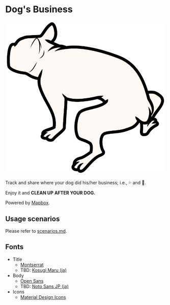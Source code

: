 # Dog's Business

![Dog's Business](assets/images/dogs-business.svg)

Track and share where your dog did his/her business; i.e., 💦 and 💩.

Enjoy it and **CLEAN UP AFTER YOUR DOG.**

Powered by [Mapbox](https://www.mapbox.com).

## Usage scenarios

Please refer to [scenarios.md](scenarios.md).

## Fonts

- Title
    - [Montserrat](https://fonts.google.com/specimen/Montserrat?sidebar.open=true&query=montse)
    - TBD: [Kosugi Maru (ja)](https://fonts.google.com/specimen/Kosugi+Maru?sidebar.open=true&query=kosugi#pairings)
- Body
    - [Open Sans](https://fonts.google.com/specimen/Open+Sans?sidebar.open=true&query=open)
    - TBD: [Noto Sans JP (ja)](https://fonts.google.com/specimen/Noto+Sans+JP?sidebar.open=true&subset=japanese)
- Icons
    - [Material Design Icons](https://materialdesignicons.com)
